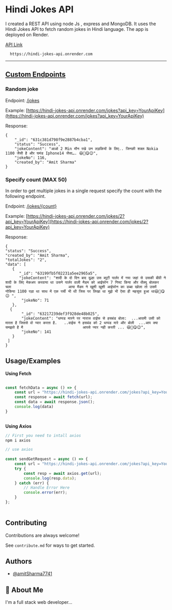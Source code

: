 

# Hindi Jokes API

I created a REST API using node Js , express and MongoDB.  It uses the Hindi Jokes API to fetch random jokes in Hindi language. The app is deployed on Render.

[API Link](https://hindi-jokes-api.onrender.com)
```
  https://hindi-jokes-api.onrender.com
```
 
 

---

## <u>Custom Endpoints</u>

### Random joke
Endpoint: [/jokes](https://hindi-jokes-api.onrender.com/jokes)

Example: [https://hindi-jokes-api.onrender.com/jokes?api_key=YourApiKey](https://hindi-jokes-api.onrender.com/jokes?api_key=YourApiKey)

Response:

```jsonc
{
    "_id": "631c381d798f9e2887b4cba1",
    "status": "Success",
    "jokeContent": "आओ 2 Min मौन रखे उन लड़कियों के लिए.. जिनकी शक्ल Nokia 1100 जैसी है और घमंड Iphone14 जैसा…. 😆🤣😋😉",
    "jokeNo": 116,
    "created_by": "Amit Sharma"
}
```
### Specify count (MAX 50)

In order to get multiple jokes in a single request specify the count with the following endpoint.

Endpoint: [/jokes/{count}](https://hindi-jokes-api.onrender.com/jokes/2?api_key=YourApiKey)

Example: [https://hindi-jokes-api.onrender.com/jokes/2?api_key=YourApiKey](https://hindi-jokes-api.onrender.com/jokes/2?api_key=YourApiKey)

Response:

```jsonc
{
"status": "Success",
"created_by": "Amit Sharma",
"totalJokes": "2",
"data": [
   {
      "_id": "63199fb5f02231a5ee2965a5",
      "jokeContent": "शादी के दो दिन बाद दूल्हा उस ब्यूटी पार्लर में गया जहां से उसकी बीवी ने शादी के लिए मेकअप करवाया था उसने पार्लर वाली मैडम को आईफोन 7 गिफ्ट किया और थैंक्यू बोलकर चला                         आया मैडम ने खुशी खुशी आईफोन का डब्बा खोला तो उसमें नोकिया 1100 पड़ा था साथ में एक पर्ची भी थी जिस पर लिखा था मुझे भी ऐसा ही महसूस हुआ था😆🤣😋😉 ",
       "jokeNo": 71
   },
  {
       "_id": "63217239def3f928de48b025",
       "jokeContent": "थप्पड मारने पर नाराज वाईफ से हसबंड बोला:  ...आदमी उसी को मारता है जिससे वो प्यार करता है.   ..वाईफ ने हसबंड को 2 थप्पड मारे और बोली  ...आप क्या समझते है मै                          आपसे प्यार नही करती ... 😆🤣😋😉",
       "jokeNo": 141
   }
 ]
}
```
 
## Usage/Examples

**Using Fetch**
```javascript
 
const fetchData = async () => {
    const url = "https://hindi-jokes-api.onrender.com/jokes?api_key=YourApiKey"
    const response = await fetch(url);
    const data = await response.json();
    console.log(data)
}
 
```

**Using Axios**

```javascript
// First you need to intall axios
npm i axios

// use axios 
 
const sendGetRequest = async () => {
    const url = "https://hindi-jokes-api.onrender.com/jokes?api_key=YourApiKey"
    try {
        const resp = await axios.get(url);
        console.log(resp.data);
    } catch (err) {
        // Handle Error Here
        console.error(err);
    }
};
 
```

## Contributing

Contributions are always welcome!

See `contribute.md` for ways to get started.
 



## Authors

- [@amitSharma7741](https://github.com/amitSharma7741)





## 🚀 About Me
I'm a full stack web developer...


 
 




